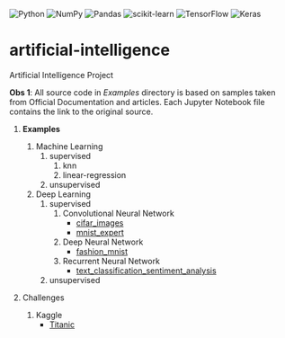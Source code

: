 ![Python](https://img.shields.io/badge/python-3670A0?style=for-the-badge&logo=python&logoColor=ffdd54)
![NumPy](https://img.shields.io/badge/numpy-%23013243.svg?style=for-the-badge&logo=numpy&logoColor=white)
![Pandas](https://img.shields.io/badge/pandas-%23150458.svg?style=for-the-badge&logo=pandas&logoColor=white)
![scikit-learn](https://img.shields.io/badge/scikit--learn-%23F7931E.svg?style=for-the-badge&logo=scikit-learn&logoColor=white)
![TensorFlow](https://img.shields.io/badge/TensorFlow-%23FF6F00.svg?style=for-the-badge&logo=TensorFlow&logoColor=white)
![Keras](https://img.shields.io/badge/Keras-%23D00000.svg?style=for-the-badge&logo=Keras&logoColor=white)

artificial-intelligence
===

Artificial Intelligence Project


**Obs 1**: All source code in _Examples_ directory is based on samples taken from Official Documentation and articles. Each Jupyter Notebook file contains the link to the original source. 


1. **Examples**
    
    1. Machine Learning
        1. supervised
            1. knn
            2. linear-regression
        2. unsupervised
    2. Deep Learning
        1. supervised
            1. Convolutional Neural Network
                - [cifar_images](examples/deep-learning/cnn/cifar_images.ipynb)
                - [mnist_expert](examples/deep-learning/cnn/mnist_expert.ipynb)
            2. Deep Neural Network
                - [fashion_mnist](examples/deep-learning/dnn/fashion_mnist.ipynb)
            3. Recurrent Neural Network
                - [text_classification_sentiment_analysis](examples/deep-learning/rnn/text_classification_sentiment_analysis.ipynb)
        2. unsupervised
        
        
2. Challenges
    1. Kaggle
        - [Titanic](kaggle/titanic)

